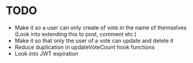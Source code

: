 # TODO

* Make it so a user can only create of vote in the name of themselves (Look into
  extending this to post, comment etc.)
* Make it so that only the user of a vote can update and delete it
* Reduce duplication in updateVoteCount hook functions
* Look into JWT expiration
